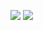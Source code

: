 ![](https://github.com/coscico/CSC-Operations/wiki/resources/images/coscico_red.png)
![](https://github.com/coscico/CSC-Operations/wiki/resources/images/iLKA-Logo.jpg)
